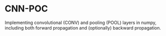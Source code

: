 # CNN-POC
Implementing convolutional (CONV) and pooling (POOL) layers in numpy, including both forward propagation and (optionally) backward propagation.
